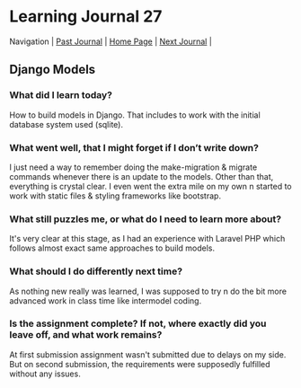 # Learning Journal 27

Navigation | [Past Journal](../Class-26/README.md) | [Home Page](../README.md) | [Next Journal](../Class-28/README.md) |

## Django Models

### What did I learn today?

How to build models in Django. That includes to work with the initial database system used (sqlite).

### What went well, that I might forget if I don’t write down?

 I just need a way to remember doing the make-migration & migrate commands whenever there is an update to the models. Other than that, everything is crystal clear. I even went the extra mile on my own n started to work with static files & styling frameworks like bootstrap.

### What still puzzles me, or what do I need to learn more about?

It's very clear at this stage, as I had an experience with Laravel PHP which follows almost exact same approaches to build models.

### What should I do differently next time?

As nothing new really was learned, I was supposed to try n do the bit more advanced work in class time like intermodel coding.

### Is the assignment complete? If not, where exactly did you leave off, and what work remains?

At first submission assignment wasn't submitted due to delays on my side. But on second submission, the requirements were supposedly fulfilled without any issues.
